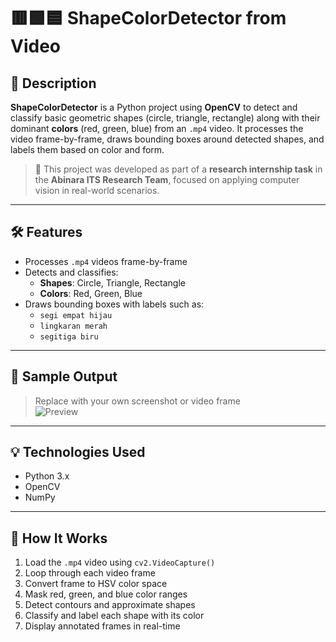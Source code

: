 # 🟥🟩🟦 ShapeColorDetector from Video

## 🎯 Description
**ShapeColorDetector** is a Python project using **OpenCV** to detect and classify basic geometric shapes (circle, triangle, rectangle) along with their dominant **colors** (red, green, blue) from an `.mp4` video. It processes the video frame-by-frame, draws bounding boxes around detected shapes, and labels them based on color and form.

> 🧠 This project was developed as part of a **research internship task** in the **Abinara ITS Research Team**, focused on applying computer vision in real-world scenarios.

---

## 🛠️ Features
- Processes `.mp4` videos frame-by-frame
- Detects and classifies:
  - **Shapes**: Circle, Triangle, Rectangle
  - **Colors**: Red, Green, Blue
- Draws bounding boxes with labels such as:
  - `segi empat hijau`
  - `lingkaran merah`
  - `segitiga biru`

---

## 📸 Sample Output
> Replace with your own screenshot or video frame  
![Preview](your-image-link-here)

---

## 💡 Technologies Used
- Python 3.x
- OpenCV
- NumPy

---

## 🧪 How It Works
1. Load the `.mp4` video using `cv2.VideoCapture()`
2. Loop through each video frame
3. Convert frame to HSV color space
4. Mask red, green, and blue color ranges
5. Detect contours and approximate shapes
6. Classify and label each shape with its color
7. Display annotated frames in real-time
